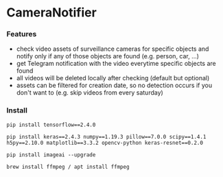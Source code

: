 # CameraNotifier

### Features

- check video assets of surveillance cameras for specific objects and notify only if any of those objects are found (e.g. person, car, ...)
- get Telegram notification with the video everytime specific objects are found
- all videos will be deleted locally after checking (default but optional)
- assets can be filtered for creation date, so no detection occurs if you don't want to (e.g. skip videos from every saturday)

### Install

`pip install tensorflow==2.4.0`

`pip install keras==2.4.3 numpy==1.19.3 pillow==7.0.0 scipy==1.4.1 h5py==2.10.0 matplotlib==3.3.2 opencv-python keras-resnet==0.2.0`

`pip install imageai --upgrade`

`brew install ffmpeg / apt install ffmpeg`